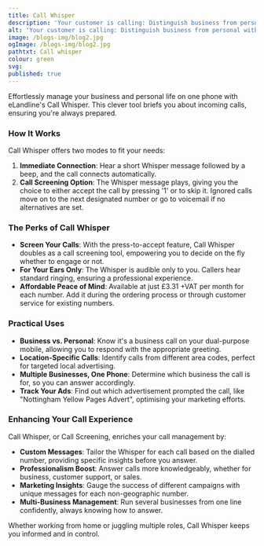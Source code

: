 ```yaml
---
title: Call Whisper
description: 'Your customer is calling: Distinguish business from personal with call whisper.'
alt: 'Your customer is calling: Distinguish business from personal with call whisper.'
image: /blogs-img/blog2.jpg
ogImage: /blogs-img/blog2.jpg
pathtxt: Call whisper
colour: green
svg: 
published: true
---
```


Effortlessly manage your business and personal life on one phone with eLandline's Call Whisper. This clever tool briefs you about incoming calls, ensuring you're always prepared.

### How It Works

Call Whisper offers two modes to fit your needs:

1. **Immediate Connection**: Hear a short Whisper message followed by a beep, and the call connects automatically.
2. **Call Screening Option**: The Whisper message plays, giving you the choice to either accept the call by pressing '1' or to skip it. Ignored calls move on to the next designated number or go to voicemail if no alternatives are set.

### The Perks of Call Whisper

- **Screen Your Calls**: With the press-to-accept feature, Call Whisper doubles as a call screening tool, empowering you to decide on the fly whether to engage or not.
- **For Your Ears Only**: The Whisper is audible only to you. Callers hear standard ringing, ensuring a professional experience.
- **Affordable Peace of Mind**: Available at just £3.31 +VAT per month for each number. Add it during the ordering process or through customer service for existing numbers.

### Practical Uses

- **Business vs. Personal**: Know it's a business call on your dual-purpose mobile, allowing you to respond with the appropriate greeting.
- **Location-Specific Calls**: Identify calls from different area codes, perfect for targeted local advertising.
- **Multiple Businesses, One Phone**: Determine which business the call is for, so you can answer accordingly.
- **Track Your Ads**: Find out which advertisement prompted the call, like "Nottingham Yellow Pages Advert", optimising your marketing efforts.

### Enhancing Your Call Experience

Call Whisper, or Call Screening, enriches your call management by:

- **Custom Messages**: Tailor the Whisper for each call based on the dialled number, providing specific insights before you answer.
- **Professionalism Boost**: Answer calls more knowledgeably, whether for business, customer support, or sales.
- **Marketing Insights**: Gauge the success of different campaigns with unique messages for each non-geographic number.
- **Multi-Business Management**: Run several businesses from one line confidently, always knowing how to answer.

Whether working from home or juggling multiple roles, Call Whisper keeps you informed and in control.
